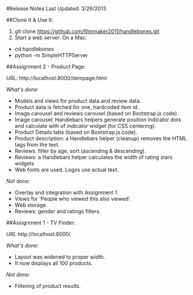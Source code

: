 #Release Notes
Last Updated: 3/26/2013

##Clone It & Use It:
1. git clone https://github.com/filmmaker2011/handlebones.git
2. Start a web server. On a Mac:
- cd handlebones
- python -m SimpleHTTPServer

##Assignment 2 - Product Page:

_URL_:
    http://localhost:8000/itempage.html

_What's done:_
- Models and views for product data and review data.
- Product data is fetched for one, hardcoded item id.
- Image carousel and reviews carousel (based on Bootstrap.js code).
- Image carousel: Handlebars helpers generate position indicator dots and calculate with of indicator widget (for CSS centering).
- Product Details tabs (based on Bootstrap.js code).
- Product description: a Handlebars helper (cleanup) removes the HTML tags from the text.
- Reviews: filter by age, sort (ascending & descending).
- Reviews: a Handlebars helper calculates the width of rating stars widgets
- Web fonts are used. Logos use actual text.

_Not done:_
- Overlay and integration with Assignment 1.
- Views for 'People who viewed this also viewed'.
- Web storage.
- Reviews: gender and ratings filters.

##Assignment 1 - TV Finder:

_URL_
    http://localhost:8000/

_What's done:_
- Layout was widened to proper width.
- It now displays all 100 products.

_Not done:_
- Filtering of product results.
